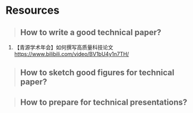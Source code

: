 # Resources

> ## How to write a good technical paper?
1. 【青源学术年会】如何撰写高质量科技论文 https://www.bilibili.com/video/BV1bU4y1n7TH/

> ## How to sketch good figures for technical paper?

> ## How to prepare for technical presentations?

